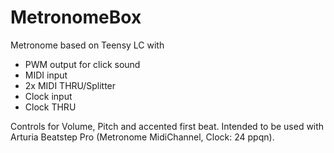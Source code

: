 # MetronomeBox
Metronome based on Teensy LC with 
- PWM output for click sound 
- MIDI input 
- 2x MIDI THRU/Splitter 
- Clock input 
- Clock THRU
 
Controls for Volume, Pitch and accented first beat. Intended to be used with Arturia Beatstep Pro (Metronome MidiChannel, Clock: 24 ppqn).
